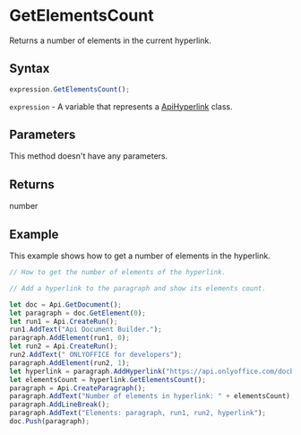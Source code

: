 # GetElementsCount

Returns a number of elements in the current hyperlink.

## Syntax

```javascript
expression.GetElementsCount();
```

`expression` - A variable that represents a [ApiHyperlink](../ApiHyperlink.md) class.

## Parameters

This method doesn't have any parameters.

## Returns

number

## Example

This example shows how to get a number of elements in the hyperlink.

```javascript editor-docx
// How to get the number of elements of the hyperlink.

// Add a hyperlink to the paragraph and show its elements count.

let doc = Api.GetDocument();
let paragraph = doc.GetElement(0);
let run1 = Api.CreateRun();
run1.AddText("Api Document Builder.");
paragraph.AddElement(run1, 0);
let run2 = Api.CreateRun();
run2.AddText(" ONLYOFFICE for developers");
paragraph.AddElement(run2, 1);
let hyperlink = paragraph.AddHyperlink("https://api.onlyoffice.com/docbuilder/basic");
let elementsCount = hyperlink.GetElementsCount();
paragraph = Api.CreateParagraph();
paragraph.AddText("Number of elements in hyperlink: " + elementsCount);
paragraph.AddLineBreak();
paragraph.AddText("Elements: paragraph, run1, run2, hyperlink");
doc.Push(paragraph);
```
